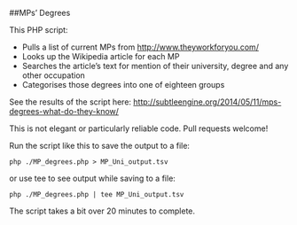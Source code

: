 ##MPs’ Degrees

This PHP script:

- Pulls a list of current MPs from http://www.theyworkforyou.com/
- Looks up the Wikipedia article for each MP
- Searches the article’s text for mention of their university, degree and any other occupation
- Categorises those degrees into one of eighteen groups

See the results of the script here: http://subtleengine.org/2014/05/11/mps-degrees-what-do-they-know/

This is not elegant or particularly reliable code. Pull requests welcome!

Run the script like this to save the output to a file:

``php ./MP_degrees.php > MP_Uni_output.tsv``

or use tee to see output while saving to a file:

``php ./MP_degrees.php | tee MP_Uni_output.tsv``

The script takes a bit over 20 minutes to complete.